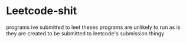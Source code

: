 # Leetcode-shit
programs ive submitted to leet
 theses programs are unlikely to run as is
 they are created to be submitted to leetcode's submission thingy
